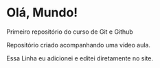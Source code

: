 # Olá, Mundo!
 Primeiro repositório do curso de Git e Github

 Repositório criado acompanhando uma vídeo aula.
 
 Essa Linha eu adicionei e editei diretamente no site.
